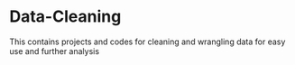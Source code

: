 # Data-Cleaning
This contains projects and codes for cleaning and wrangling data for easy use and further analysis 
